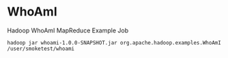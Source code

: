 WhoAmI
======

Hadoop WhoAmI MapReduce Example Job

```
hadoop jar whoami-1.0.0-SNAPSHOT.jar org.apache.hadoop.examples.WhoAmI /user/smoketest/whoami
```
